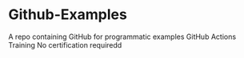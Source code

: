 # Github-Examples
A repo containing GitHub for programmatic examples
GitHub Actions Training
No certification requiredd